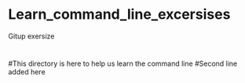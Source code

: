 # Learn_command_line_excersises
Gitup exersize
# 
#This directory is here to help us learn the command line
#Second line added here
